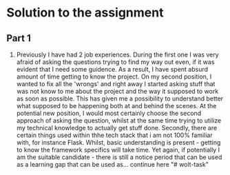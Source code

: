 # Solution to the assignment

## Part 1

1. Previously I have had 2 job experiences. During the first one I was very afraid of asking the questions trying to find my way out even, if it was evident that I need some guidence. As a result, I have spent absurd amount of time getting to know the project. On my second position, I wanted to fix all the 'wrongs' and right away I started asking stuff that was not know to me about the project and the way it supposed to work as soon as possible. This has given me a possibility to understand better what supposed to be happening both at and behind the scenes. At the potential new position, I would most certainly choose the second approach of asking the question, whilst at the same time trying to utilize my technical knowledge to actually get stuff done. Secondly, there are certain things used within thhe tech stack that i am not 100% familiar with, for instance Flask. Whilst, basic understanding is present - getting to know the framework specifics will take time. Yet again, if potentially I am the suitable candidate - there is still a notice period that can be used as a learning gap that can be used as... continue here
"# wolt-task" 

